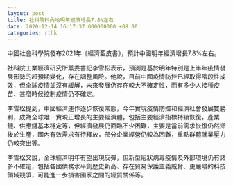 ```yaml
---
layout: post
title: 社科院料內地明年經濟增長7.8%左右
date: 2020-12-14 16:17:37.000000000 +08:00
categories: rthk
---
```


中國社會科學院發布2021年《經濟藍皮書》，預計中國明年經濟增長7.8%左右。

社科院工業經濟研究所黨委書記李雪松表示，預測是基於明年特別是上半年疫情發展形勢的超預期變化，存在調整風險。他說，目前中國疫情防控已經取得階段性成效，但全球疫情並沒有緩解，未來發展仍存在較大不確定性，而有多少人接種疫苗、甚麼時候控制疫情仍不確定。

李雪松提到，中國經濟運作逐步恢復常態，今年實現疫情防控和經濟社會發展雙勝利，成為全球唯一實現正增長的主要經濟體，包括主要經濟指標持續恢復，產業鏈、供應鏈基本穩定等，但經濟發展仍面臨不少困難，主要是當前需求恢復仍然滯後於生產，國內有效需求有待釋放，部分企業經營仍較為困難，重點群體就業壓力仍較突出等。

李雪松又說，全球經濟明年有望出現反彈，但新型冠狀病毒疫情及外部環境仍有諸多不確定，包括各國債務水平創歷史新高、存在貿易保護主義威脅、更嚴峻的科技領域競爭，可能進一步損害國家之間的經貿關係等。
